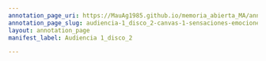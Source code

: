 ```yaml
---
annotation_page_uri: https://MauAg1985.github.io/memoria_abierta_MA/annotations/audiencia-1_disco_2-canvas-1-sensaciones-emociones.json
annotation_page_slug: audiencia-1_disco_2-canvas-1-sensaciones-emociones
layout: annotation_page
manifest_label: Audiencia 1_disco_2

---
```

